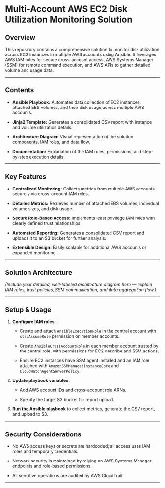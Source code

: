 # Multi-Account AWS EC2 Disk Utilization Monitoring Solution

## Overview

This repository contains a comprehensive solution to monitor disk utilization across EC2 instances in multiple AWS accounts using Ansible. It leverages AWS IAM roles for secure cross-account access, AWS Systems Manager (SSM) for remote command execution, and AWS APIs to gather detailed volume and usage data.

---

## Contents

- **Ansible Playbook:** Automates data collection of EC2 instances, attached EBS volumes, and their disk usage across multiple AWS accounts.

- **Jinja2 Template:** Generates a consolidated CSV report with instance and volume utilization details.

- **Architecture Diagram:** Visual representation of the solution components, IAM roles, and data flow.

- **Documentation:** Explanation of the IAM roles, permissions, and step-by-step execution details.

---

## Key Features

- **Centralized Monitoring:** Collects metrics from multiple AWS accounts securely via cross-account IAM roles.

- **Detailed Metrics:** Retrieves number of attached EBS volumes, individual volume sizes, and disk usage.

- **Secure Role-Based Access:** Implements least privilege IAM roles with clearly defined trust relationships.

- **Automated Reporting:** Generates a consolidated CSV report and uploads it to an S3 bucket for further analysis.

- **Extensible Design:** Easily scalable for additional AWS accounts or expanded monitoring.

---

## Solution Architecture

*(Include your detailed, well-labeled architecture diagram here — explain IAM roles, trust policies, SSM communication, and data aggregation flow.)*

---

## Setup & Usage

1. **Configure IAM roles:**

   - Create and attach `AnsibleExecutionRole` in the central account with `sts:AssumeRole` permission on member accounts.

   - Create `AnsibleCrossAccountRole` in each member account trusted by the central role, with permissions for EC2 describe and SSM actions.

   - Ensure EC2 instances have SSM agent installed and an IAM role attached with `AmazonSSMManagedInstanceCore` and `CloudWatchAgentServerPolicy`.

2. **Update playbook variables:**

   - Add AWS account IDs and cross-account role ARNs.

   - Specify the target S3 bucket for report upload.

3. **Run the Ansible playbook** to collect metrics, generate the CSV report, and upload to S3.

---

## Security Considerations

- No AWS access keys or secrets are hardcoded; all access uses IAM roles and temporary credentials.

- Network security is maintained by relying on AWS Systems Manager endpoints and role-based permissions.

- All sensitive operations are audited by AWS CloudTrail.

---

